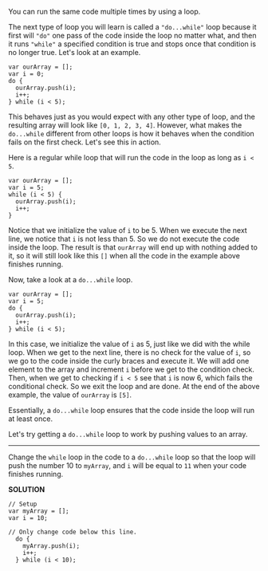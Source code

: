 You can run the same code multiple times by using a loop.

The next type of loop you will learn is called a `"do...while"` loop because it first will `"do"` one pass of the code inside the loop no matter what, and then it runs `"while"` a specified condition is true and stops once that condition is no longer true. Let's look at an example.

```
var ourArray = [];
var i = 0;
do {
  ourArray.push(i);
  i++;
} while (i < 5);
```

This behaves just as you would expect with any other type of loop, and the resulting array will look like `[0, 1, 2, 3, 4]`. However, what makes the `do...while` different from other loops is how it behaves when the condition fails on the first check. Let's see this in action.

Here is a regular while loop that will run the code in the loop as long as `i < 5`.

```
var ourArray = []; 
var i = 5;
while (i < 5) {
  ourArray.push(i);
  i++;
}
```

Notice that we initialize the value of `i` to be 5. When we execute the next line, we notice that `i` is not less than 5. So we do not execute the code inside the loop. The result is that `ourArray` will end up with nothing added to it, so it will still look like this `[]` when all the code in the example above finishes running.

Now, take a look at a `do...while` loop.

```
var ourArray = []; 
var i = 5;
do {
  ourArray.push(i);
  i++;
} while (i < 5);
```

In this case, we initialize the value of `i` as 5, just like we did with the while loop. When we get to the next line, there is no check for the value of `i`, so we go to the code inside the curly braces and execute it. We will add one element to the array and increment `i` before we get to the condition check. Then, when we get to checking if `i < 5` see that `i` is now 6, which fails the conditional check. So we exit the loop and are done. At the end of the above example, the value of `ourArray` is `[5]`.

Essentially, a `do...while` loop ensures that the code inside the loop will run at least once.

Let's try getting a `do...while` loop to work by pushing values to an array.

---


Change the `while` loop in the code to a `do...while` loop so that the loop will push the number 10 to `myArray`, and `i` will be equal to `11` when your code finishes running.

**SOLUTION**

```
// Setup
var myArray = [];
var i = 10;

// Only change code below this line.
  do {
    myArray.push(i);
    i++;
  } while (i < 10);

```
